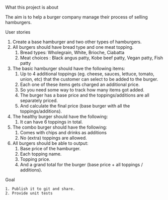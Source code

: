 What this project is about

The aim is to help a burger company manage their process of selling hamburgers.

User stories
1. Create a base hamburger and two other types of hamburgers.
2. All burgers should have bread type and one meat topping.
    1. Bread types: Wholegrain, White, Brioche, Ciabatta
    2. Meat choices : Black angus patty, Kobe beef patty, Vegan patty, Fish patty
3. The basic hamburger should have the following items:
    1. Up to 4 additional toppings (eg. cheese, sauces, lettuce, tomato, union, etc) that the customer can select to be added to the burger.
    2. Each one of these items gets charged an additional price.
    3. So you need some way to track how many items got added.
    4. The burger has a base price and the toppings/additions are all separately priced.
    5. And calculate the final price (base burger with all the toppings/additions).
4. The healthy burger should have the following:
    1. It can have 6 toppings in total.
5. The combo burger should have the following:
    1. Comes with chips and drinks as additions
    2. No (extra) toppings are allowed.
6. All burgers should be able to output:
    1. Base price of the hamburger.
    2. Each topping name.
    3. Topping price.
    4. And a grand total for the burger (base price + all toppings / additions).

Goal

    1. Publish it to git and share.
    2. Provide unit tests
